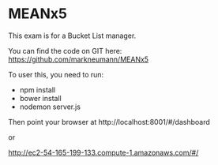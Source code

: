 # MEANx5
This exam is for a Bucket List manager.

You can find the code on GIT here: https://github.com/markneumann/MEANx5

To user this, you need to run:
* npm install
* bower install
* nodemon server.js

Then point your browser at
http://localhost:8001/#/dashboard

or

http://ec2-54-165-199-133.compute-1.amazonaws.com/#/
